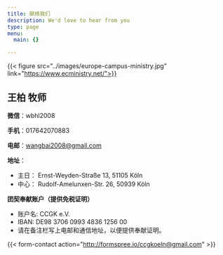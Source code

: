 ```yaml
---
title: 联络我们 
description: We'd love to hear from you
type: page
menu:
  main: {}

---
```


{{< figure src="../images/europe-campus-ministry.jpg" link="https://www.ecministry.net/">}}

## 王柏 牧师

__微信__：wbhl2008

__手机__：017642070883

__电邮__：wangbai2008@gmail.com

__地址__： 
- 主日： Ernst-Weyden-Straße 13, 51105 Köln
- 中心： Rudolf-Amelunxen-Str. 26, 50939 Köln

__团契奉献账户（提供免税证明）__
- 账户名: CCGK e.V.
- IBAN: DE98 3706 0993 4836 1256 00
- 请在备注栏写上电邮和通信地址，以便提供奉献证明。

{{< form-contact action="http://formspree.io/ccgkoeln@gmail.com"  >}}